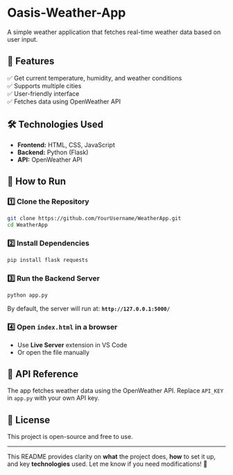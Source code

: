 # Oasis-Weather-App
A simple weather application that fetches real-time weather data based on user input.  

## 📌 Features  
✅ Get current temperature, humidity, and weather conditions  
✅ Supports multiple cities  
✅ User-friendly interface  
✅ Fetches data using OpenWeather API  

## 🛠️ Technologies Used  
- **Frontend:** HTML, CSS, JavaScript  
- **Backend:** Python (Flask)  
- **API:** OpenWeather API  

## 🚀 How to Run  

### 1️⃣ Clone the Repository  
```sh
git clone https://github.com/YourUsername/WeatherApp.git
cd WeatherApp
```

### 2️⃣ Install Dependencies  
```sh
pip install flask requests
```

### 3️⃣ Run the Backend Server  
```sh
python app.py
```
By default, the server will run at: **`http://127.0.0.1:5000/`**  

### 4️⃣ Open `index.html` in a browser  
- Use **Live Server** extension in VS Code  
- Or open the file manually  

## 📡 API Reference  
The app fetches weather data using the OpenWeather API. Replace `API_KEY` in `app.py` with your own API key.  

## 📝 License  
This project is open-source and free to use.  

---  

This README provides clarity on **what** the project does, **how** to set it up, and key **technologies** used. Let me know if you need modifications! 🚀
